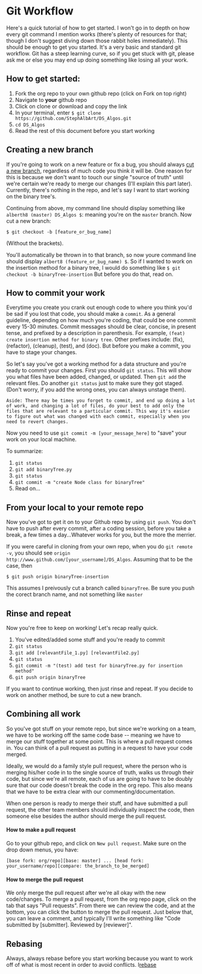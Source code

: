 # Git Workflow

Here's a quick tutorial of how to get started. I won't go in to depth on how every git command I mention works (there's plenty of resources for that; though I don't suggest diving down those rabbit holes immediately). This should be enough to get you started. It's a very basic and standard git workflow. Git has a steep learning curve, so if you get stuck with git, please ask me or else you may end up doing something like losing all your work.

## How to get started:

 1. Fork the org repo to your own github repo (click on Fork on top right)
 2. Navigate to **your** github repo
 3. Click on clone or download and copy the link
 4. In your terminal, enter `$ git clone https://github.com/StephAlbArt/DS_Algos.git`
 5. `cd DS_Algos`
 6. Read the rest of this document before you start working


## Creating a new branch

If you're going to work on a new feature or fix a bug, you should always [cut a new branch](https://www.atlassian.com/git/tutorials/using-branches/), regardless of much code you think it will be. One reason for this is because we don't want to touch our single "source of truth" until we're certain we're ready to merge our changes (I'll explain this part later). Currently, there's nothing in the repo, and let's say I want to start working on the binary tree's.

Continuing from above, my command line should display something like `alberth8 (master) DS_Algos $`: meaning you're on the `master` branch. Now cut a new branch:

    $ git checkout -b [feature_or_bug_name]

(Without the brackets).

You'll automatically be thrown in to that branch, so now youre command line should display `albert8 (feature_or_bug_name) $`. So if I wanted to work on the insertion method for a binary tree, I would do something like `$ git checkout -b binaryTree-insertion` But before you do that, read on.

## How to commit your work

Everytime you create you crank out enough code to where you think you'd be sad if you lost that code, you should make a `commit`. As a general guideline, depending on how much you're coding, that could be one commit every 15-30 minutes. Commit messages should be clear, concise, in present tense, and prefixed by a description in parenthesis. For example, `(feat) create insertion method for binary tree`. Other prefixes include: (fix), (refactor), (cleanup), (test), and (doc). But before you make a commit, you have to stage your changes.

So let's say you've got a working method for a data structure and you're ready to commit your changes. First you should `git status`. This will show you what files have been added, changed, or updated. Then `git add` the relevant files. Do another `git status` just to make sure they got staged. (Don't worry, if you add the wrong ones, you can always unstage them).

    Aside: There may be times you forget to commit, and end up doing a lot of work, and changing a lot of files, do your best to add only the files that are relevant to a particular commit. This way it's easier to figure out what was changed with each commit, especially when you need to revert changes.

Now you need to use `git commit -m [your_message_here]` to "save" your work on your local machine.

To summarize:
 1. `git status`
 2. `git add binaryTree.py`
 3. `git status`
 4. `git commit -m "create Node class for binaryTree"`
 5. Read on...

## From your local to your remote repo

Now you've got to get it on to your Github repo by using `git push`. You don't have to push after every commit, after a coding session, before you take a break, a few times a day...Whatever works for you, but the more the merrier. 

If you were careful in cloning from your own repo, when you do `git remote -v`, you should see `origin http://www.github.com/[your_username]/DS_Algos`. Assuming that to be the case, then

    $ git push origin binaryTree-insertion

This assumes I preivously cut a branch called `binaryTree`. Be sure you push the corect branch name, and not something like `master`

## Rinse and repeat

Now you're free to keep on working! Let's recap really quick.

1. You've edited/added some stuff and you're ready to commit
2. `git status`
3. `git add [relevantFile_1.py] [relevantFile2.py]`
4. `git status`
5. `git commit -m "(test) add test for binaryTree.py for insertion method"`
6. `git push origin binaryTree`

If you want to continue working, then just rinse and repeat. If you decide to work on another method, be sure to cut a new branch.

## Combining all work

So you've got stuff on your remote repo, but since we're working on a team, we have to be working off the same code base -- meaning we have to merge our stuff together at some point. This is where a pull request comes in. You can think of a pull request as putting in a request to have your code merged.  

Ideally, we would do a family style pull request, where the person who is merging his/her code in to the single source of truth, walks us through their code, but since we're all remote, each of us are going to have to be doubly sure that our code doesn't break the code in the org repo. This also means that we have to be extra clear with our commenting/documentation.

When one person is ready to merge their stuff, and have submitted a pull request, the other team members should individually inspect the code, then someone else besides the author should merge the pull request.

#### How to make a pull request

Go to your github repo, and click on `New pull request`. Make sure on the drop down menus, you have:

    [base fork: org/repo][base: master] ... [head fork: your_username/repo][compare: the_branch_to_be_merged]


#### How to merge the pull request

We only merge the pull request after we're all okay with the new code/changes. To merge a pull request, from the org repo page, click on the tab that says "Pull requests". From there we can review the code, and at the bottom, you can click the button to merge the pull request. Just below that, you can leave a comment, and typically I'll write something like "Code submitted by [submitter]. Reviewed by [reviewer]".

## Rebasing

Always, always rebase before you start working because you want to work off of what is most recent in order to avoid conflicts. I[rebase](http://code.tutsplus.com/tutorials/rewriting-history-with-git-rebase--cms-23191) 








    



